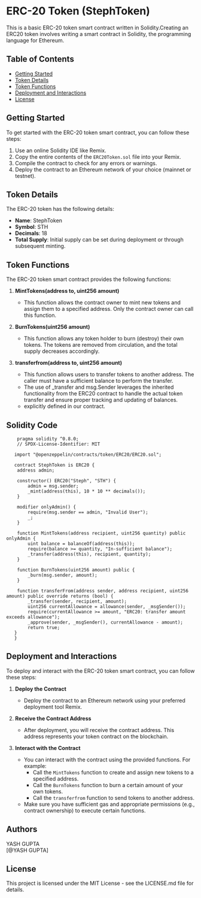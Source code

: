 # ERC-20 Token (StephToken)

This is a basic ERC-20 token smart contract written in Solidity.Creating an ERC20 token involves writing a smart contract in Solidity, the programming language for Ethereum.

## Table of Contents
- [Getting Started](#getting-started)
- [Token Details](#token-details)
- [Token Functions](#token-functions)
- [Deployment and Interactions](#deployment-and-interactions)
- [License](#license)

## Getting Started

To get started with the ERC-20 token smart contract, you can follow these steps:

1. Use an online Solidity IDE like Remix.
2. Copy the entire contents of the `ERC20Token.sol` file into your Remix.
3. Compile the contract to check for any errors or warnings.
4. Deploy the contract to an Ethereum network of your choice (mainnet or testnet).

## Token Details

The ERC-20 token has the following details:

- **Name**: StephToken
- **Symbol**: STH
- **Decimals**: 18
- **Total Supply**: Initial supply can be set during deployment or through subsequent minting.

## Token Functions

The ERC-20 token smart contract provides the following functions:

1. **MintTokens(address to, uint256 amount)**
   - This function allows the contract owner to mint new tokens and assign them to a specified address. Only the contract owner can call this function.

2. **BurnTokens(uint256 amount)**
   - This function allows any token holder to burn (destroy) their own tokens. The tokens are removed from circulation, and the total supply decreases accordingly.

3. **transferfrom(address to, uint256 amount)**
   - This function allows users to transfer tokens to another address. The caller must have a sufficient balance to perform the transfer.
   -  The use of _transfer and msg.Sender leverages the inherited functionality from the ERC20 contract to handle the actual token transfer and ensure proper tracking and updating of balances.
   -  explicitly defined in our contract.

## Solidity Code

```solidity
    pragma solidity ^0.8.0;
    // SPDX-License-Identifier: MIT

   import "@openzeppelin/contracts/token/ERC20/ERC20.sol";

   contract StephToken is ERC20 {
    address admin;

    constructor() ERC20("Steph", "STH") {
        admin = msg.sender;
        _mint(address(this), 10 * 10 ** decimals());
    }

    modifier onlyAdmin() {
        require(msg.sender == admin, "Invalid User");
        _;
    }

    function MintTokens(address recipient, uint256 quantity) public onlyAdmin {
        uint balance = balanceOf(address(this));
        require(balance >= quantity, "In-sufficient balance");
        _transfer(address(this), recipient, quantity);
    }

    function BurnTokens(uint256 amount) public {
        _burn(msg.sender, amount);
    }

    function transferFrom(address sender, address recipient, uint256 amount) public override returns (bool) {
        _transfer(sender, recipient, amount);
        uint256 currentAllowance = allowance(sender, _msgSender());
        require(currentAllowance >= amount, "ERC20: transfer amount exceeds allowance");
        _approve(sender, _msgSender(), currentAllowance - amount);
        return true;
   }
   }
```  
## Deployment and Interactions

To deploy and interact with the ERC-20 token smart contract, you can follow these steps:

1. **Deploy the Contract**
   - Deploy the contract to an Ethereum network using your preferred deployment tool Remix.

2. **Receive the Contract Address**
   - After deployment, you will receive the contract address. This address represents your token contract on the blockchain.

3. **Interact with the Contract**
   - You can interact with the contract using the provided functions. For example:
     - Call the `MintTokens` function to create and assign new tokens to a specified address.
     - Call the `BurnTokens` function to burn a certain amount of your own tokens.
     - Call the `transferfrom` function to send tokens to another address.
   - Make sure you have sufficient gas and appropriate permissions (e.g., contract ownership) to execute certain functions.
     
## Authors

YASH GUPTA  
[@YASH GUPTA]

## License

This project is licensed under the MIT License - see the LICENSE.md file for details.

